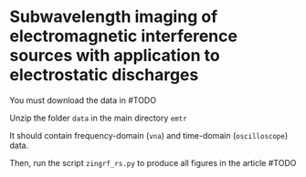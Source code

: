 # Subwavelength imaging of electromagnetic interference sources with application to electrostatic discharges

You must download the data in #TODO

Unzip the folder `data` in the main directory `emtr`

It should contain frequency-domain (`vna`) and time-domain (`oscilloscope`) data.

Then, run the script `zingrf_rs.py` to produce all figures in the article #TODO
